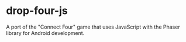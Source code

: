 # drop-four-js
A port of the "Connect Four" game that uses JavaScript with the Phaser library for Android development.
